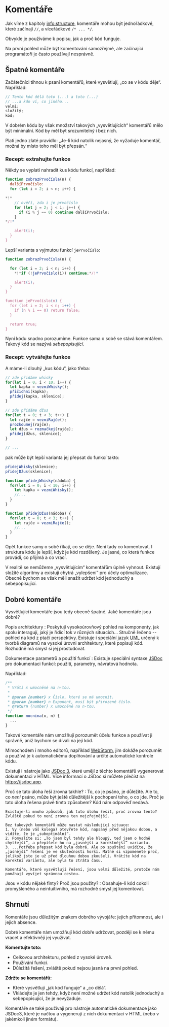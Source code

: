 # Komentáře

Jak víme z kapitoly <info:structure>, komentáře mohou být jednořádkové, které začínají `//`, a víceřádkové `/* ... */`.

Obvykle je používáme k popisu, jak a proč kód funguje.

Na první pohled může být komentování samozřejmé, ale začínající programátoři je často používají nesprávně.

## Špatné komentáře

Začátečníci tíhnou k psaní komentářů, které vysvětlují, „co se v kódu děje“. Například:

```js
// Tento kód dělá toto (...) a toto (...)
// ...a kdo ví, co jiného...
velmi;
složitý;
kód;
```

V dobrém kódu by však množství takových „vysvětlujících“ komentářů mělo být minimální. Kód by měl být srozumitelný i bez nich.

Platí jedno zlaté pravidlo: „Je-li kód natolik nejasný, že vyžaduje komentář, možná by místo toho měl být přepsán.“

### Recept: extrahujte funkce

Někdy se vyplatí nahradit kus kódu funkcí, například:

```js
function zobrazPrvočísla(n) {
  dalšíPrvočíslo:
  for (let i = 2; i < n; i++) {

*!*
    // ověří, zda i je prvočíslo
    for (let j = 2; j < i; j++) {
      if (i % j == 0) continue dalšíPrvočíslo;
    }
*/!*

    alert(i);
  }
}
```

Lepší varianta s vyjmutou funkcí `jePrvočíslo`:


```js
function zobrazPrvočísla(n) {

  for (let i = 2; i < n; i++) {
    *!*if (!jePrvočíslo(i)) continue;*/!*

    alert(i);  
  }
}

function jePrvočíslo(n) {
  for (let i = 2; i < n; i++) {
    if (n % i == 0) return false;
  }

  return true;
}
```

Nyní kódu snadno porozumíme. Funkce sama o sobě se stává komentářem. Takový kód se nazývá *sebepopisující*.

### Recept: vytvářejte funkce

A máme-li dlouhý „kus kódu“, jako třeba:

```js
// zde přidáme whisky
for(let i = 0; i < 10; i++) {
  let kapka = vezmiWhisky();
  přičichni(kapka);
  přidej(kapka, sklenice);
}

// zde přidáme džus
for(let t = 0; t < 3; t++) {
  let rajče = vezmiRajče();
  prozkoumej(rajče);
  let džus = rozmačkej(rajče);
  přidej(džus, sklenice);
}

// ...
```

pak může být lepší varianta jej přepsat do funkcí takto:

```js
přidejWhisky(sklenice);
přidejDžus(sklenice);

function přidejWhisky(nádoba) {
  for(let i = 0; i < 10; i++) {
    let kapka = vezmiWhisky();
    //...
  }
}

function přidejDžus(nádoba) {
  for(let t = 0; t < 3; t++) {
    let rajče = vezmiRajče();
    //...
  }
}
```

Opět funkce samy o sobě říkají, co se děje. Není tady co komentovat. I struktura kódu je lepší, když je kód rozdělený. Je jasné, co která funkce provádí, co přijímá a co vrací.

V realitě se nemůžeme „vysvětlujícím“ komentářům úplně vyhnout. Existují složité algoritmy a existují chytrá „vylepšení“ pro účely optimalizace. Obecně bychom se však měli snažit udržet kód jednoduchý a sebepopisující.

## Dobré komentáře

Vysvětlující komentáře jsou tedy obecně špatné. Jaké komentáře jsou dobré?

Popis architektury
: Poskytují vysokoúrovňový pohled na komponenty, jak spolu interagují, jaký je řídicí tok v různých situacích... Stručně řečeno -- pohled na kód z ptačí perspektivy. Existuje i speciální jazyk [UML](http://wikipedia.org/wiki/Unified_Modeling_Language) určený k tvorbě diagramů na vysoké úrovni architektury, které popisují kód. Rozhodně má smysl si jej prostudovat.

Dokumentace parametrů a použití funkcí
: Existuje speciální syntaxe [JSDoc](http://en.wikipedia.org/wiki/JSDoc) pro dokumentaci funkcí: použití, parametry, návratová hodnota.

Například:
```js
/**
 * Vrátí x umocněné na n-tou.
 *
 * @param {number} x Číslo, které se má umocnit.
 * @param {number} n Exponent, musí být přirozené číslo.
 * @return {number} x umocněné na n-tou.
 */
function mocnina(x, n) {
  ...
}
```

Takové komentáře nám umožňují porozumět účelu funkce a používat ji správně, aniž bychom se dívali na její kód.

Mimochodem i mnoho editorů, například [WebStorm](https://www.jetbrains.com/webstorm/), jim dokáže porozumět a používá je k automatickému doplňování a určité automatické kontrole kódu.

Existují i nástroje jako [JSDoc 3](https://github.com/jsdoc/jsdoc), které umějí z těchto komentářů vygenerovat dokumentaci v HTML. Více informací o JSDoc si můžete přečíst na <https://jsdoc.app>.

Proč se tato úloha řeší zrovna takhle?
: To, co je psáno, je důležité. Ale to, co *není* psáno, může být ještě důležitější k pochopení toho, o co jde. Proč je tato úloha řešena právě tímto způsobem? Kód nám odpověď nedává.

    Existuje-li mnoho způsobů, jak tuto úlohu řešit, proč zrovna tento? Zvláště pokud to není zrovna ten nejzřejmější.

    Bez takových komentářů může nastat následující situace:
    1. Vy (nebo váš kolega) otevřete kód, napsaný před nějakou dobou, a vidíte, že je „suboptimální“.
    2. Pomyslíte si: „To jsem byl tehdy ale hloupý, teď jsem o hodně chytřejší“, a přepíšete ho na „jasnější a korektnější“ variantu.
    3. ...Potřeba přepsat kód byla dobrá. Ale po spuštění uvidíte, že „jasnější“ řešení je ve skutečnosti horší. Matně si vzpomenete proč, jelikož jste je už před dlouhou dobou zkoušeli. Vrátíte kód na korektní variantu, ale byla to ztráta času.

    Komentáře, které vysvětlují řešení, jsou velmi důležité, protože nám pomáhají vyvíjet správnou cestou.

Jsou v kódu nějaké finty? Proč jsou použity?
: Obsahuje-li kód cokoli promyšleného a neintuitivního, má rozhodně smysl jej komentovat.

## Shrnutí

Komentáře jsou důležitým znakem dobrého vývojáře: jejich přítomnost, ale i jejich absence.

Dobré komentáře nám umožňují kód dobře udržovat, později se k němu vracet a efektivněji jej využívat.

**Komentujte toto:**

- Celkovou architekturu, pohled z vysoké úrovně.
- Používání funkcí.
- Důležitá řešení, zvláště pokud nejsou jasná na první pohled.

**Zdržte se komentářů:**

- Které vysvětlují „jak kód funguje“ a „co dělá“.
- Vkládejte je jen tehdy, když není možné udržet kód natolik jednoduchý a sebepopisující, že je nevyžaduje.

Komentáře se také používají pro nástroje automatické dokumentace jako JSDoc3, které je načtou a vygenerují z nich dokumentaci v HTML (nebo v jakémkoli jiném formátu).
